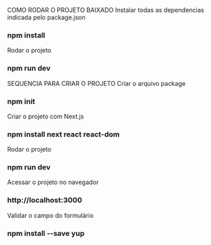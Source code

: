 COMO RODAR O PROJETO BAIXADO
Instalar todas as dependencias indicada pelo package.json
### npm install

Rodar o projeto
### npm run dev



SEQUENCIA PARA CRIAR O PROJETO
Criar o arquivo package
### npm init

Criar o projeto com Next.js
### npm install next react react-dom

Rodar o projeto 
### npm run dev

Acessar o projeto no navegador
### http://localhost:3000

Validar o campo do formulário
### npm install --save yup